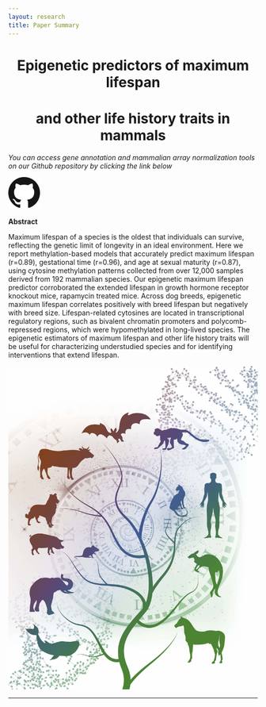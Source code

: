 ```yaml
---
layout: research
title: Paper Summary
---
```


<center> <h1>Epigenetic predictors of maximum lifespan</h1> </center>
<center> <h1>and other life history traits in mammals</h1> </center>


_You can access gene annotation and mammalian array normalization tools on our Github repository by clicking the link below_

[<img src="./images/GitHub-Mark-64px.png">](https://github.com/shorvath/MammalianMethylationConsortium)

**Abstract**

Maximum lifespan of a species is the oldest that individuals can survive, reflecting the genetic limit of longevity in an ideal environment. Here we report methylation-based models that accurately predict maximum lifespan (r=0.89), gestational time (r=0.96), and age at sexual maturity (r=0.87), using cytosine methylation patterns collected from over 12,000 samples derived from 192 mammalian species. Our epigenetic maximum lifespan predictor corroborated the extended lifespan in growth hormone receptor knockout mice, rapamycin treated mice. Across dog breeds, epigenetic maximum lifespan correlates positively with breed lifespan but negatively with breed size. Lifespan-related cytosines are located in transcriptional regulatory regions, such as bivalent chromatin promoters and polycomb-repressed regions, which were hypomethylated in long-lived species. The epigenetic estimators of maximum lifespan and other life history traits will be useful for characterizing understudied species and for identifying interventions that extend lifespan.

<img src="./cover.jpg?raw=true"/>

---


